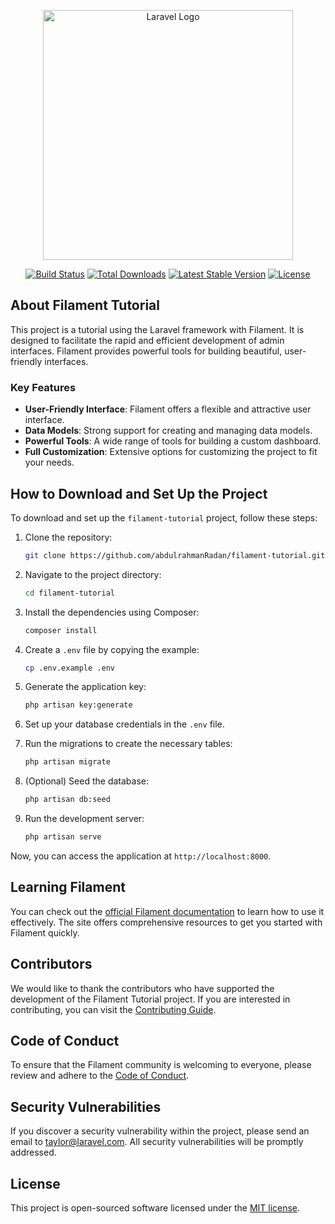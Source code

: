 <p align="center"><a href="https://laravel.com" target="_blank"><img src="https://raw.githubusercontent.com/laravel/art/master/logo-lockup/5%20SVG/2%20CMYK/1%20Full%20Color/laravel-logolockup-cmyk-red.svg" width="400" alt="Laravel Logo"></a></p>

<p align="center">
<a href="https://github.com/abdulrahmanRadan/filament-tutorial/actions"><img src="https://github.com/laravel/framework/workflows/tests/badge.svg" alt="Build Status"></a>
<a href="https://packagist.org/packages/laravel/framework"><img src="https://img.shields.io/packagist/dt/laravel/framework" alt="Total Downloads"></a>
<a href="https://packagist.org/packages/laravel/framework"><img src="https://img.shields.io/packagist/v/laravel/framework" alt="Latest Stable Version"></a>
<a href="https://packagist.org/packages/laravel/framework"><img src="https://img.shields.io/packagist/l/laravel/framework" alt="License"></a>
</p>

## About Filament Tutorial

This project is a tutorial using the Laravel framework with Filament. It is designed to facilitate the rapid and efficient development of admin interfaces. Filament provides powerful tools for building beautiful, user-friendly interfaces.

### Key Features

- **User-Friendly Interface**: Filament offers a flexible and attractive user interface.
- **Data Models**: Strong support for creating and managing data models.
- **Powerful Tools**: A wide range of tools for building a custom dashboard.
- **Full Customization**: Extensive options for customizing the project to fit your needs.

## How to Download and Set Up the Project

To download and set up the `filament-tutorial` project, follow these steps:

1. Clone the repository:
   ```bash
   git clone https://github.com/abdulrahmanRadan/filament-tutorial.git
   ```

2. Navigate to the project directory:
   ```bash
   cd filament-tutorial
   ```

3. Install the dependencies using Composer:
   ```bash
   composer install
   ```

4. Create a `.env` file by copying the example:
   ```bash
   cp .env.example .env
   ```

5. Generate the application key:
   ```bash
   php artisan key:generate
   ```

6. Set up your database credentials in the `.env` file.

7. Run the migrations to create the necessary tables:
   ```bash
   php artisan migrate
   ```

8. (Optional) Seed the database:
   ```bash
   php artisan db:seed
   ```

9. Run the development server:
   ```bash
   php artisan serve
   ```

Now, you can access the application at `http://localhost:8000`.

## Learning Filament

You can check out the [official Filament documentation](https://filamentphp.com/docs) to learn how to use it effectively. The site offers comprehensive resources to get you started with Filament quickly.

## Contributors

We would like to thank the contributors who have supported the development of the Filament Tutorial project. If you are interested in contributing, you can visit the [Contributing Guide](https://github.com/abdulrahmanRadan/filament-tutorial#contributing).

## Code of Conduct

To ensure that the Filament community is welcoming to everyone, please review and adhere to the [Code of Conduct](https://github.com/abdulrahmanRadan/filament-tutorial#code-of-conduct).

## Security Vulnerabilities

If you discover a security vulnerability within the project, please send an email to [taylor@laravel.com](mailto:taylor@laravel.com). All security vulnerabilities will be promptly addressed.

## License

This project is open-sourced software licensed under the [MIT license](https://opensource.org/licenses/MIT).
